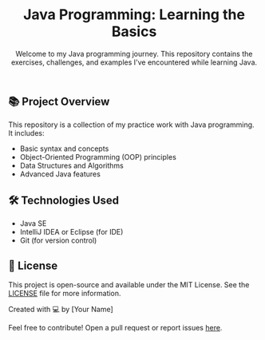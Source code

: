 <!DOCTYPE html>
<html lang="en">
<head>
    <meta charset="UTF-8">
    <meta name="viewport" content="width=device-width, initial-scale=1.0">
    <meta http-equiv="X-UA-Compatible" content="ie=edge">

</head>
<body>

<header>
    <h1>Java Programming: Learning the Basics</h1>
    <p>Welcome to my Java programming journey. This repository contains the exercises, challenges, and examples I've encountered while learning Java.</p>
</header>

<section>
    <h2>📚 Project Overview</h2>
    <p>This repository is a collection of my practice work with Java programming. It includes:</p>
    <ul>
        <li>Basic syntax and concepts</li>
        <li>Object-Oriented Programming (OOP) principles</li>
        <li>Data Structures and Algorithms</li>
        <li>Advanced Java features</li>
    </ul>
</section>


<section>
    <h2>🛠️ Technologies Used</h2>
    <ul>
        <li>Java SE</li>
        <li>IntelliJ IDEA or Eclipse (for IDE)</li>
        <li>Git (for version control)</li>
    </ul>
</section>

<section>
    <h2>📄 License</h2>
    <p>This project is open-source and available under the MIT License. See the <a href="LICENSE" target="_blank">LICENSE</a> file for more information.</p>
</section>

<footer>
    <p>Created with 💻 by [Your Name]</p>
    <p>Feel free to contribute! Open a pull request or report issues <a href="https://github.com/yourusername/java-programming/issues" target="_blank">here</a>.</p>
</footer>

</body>
</html>
